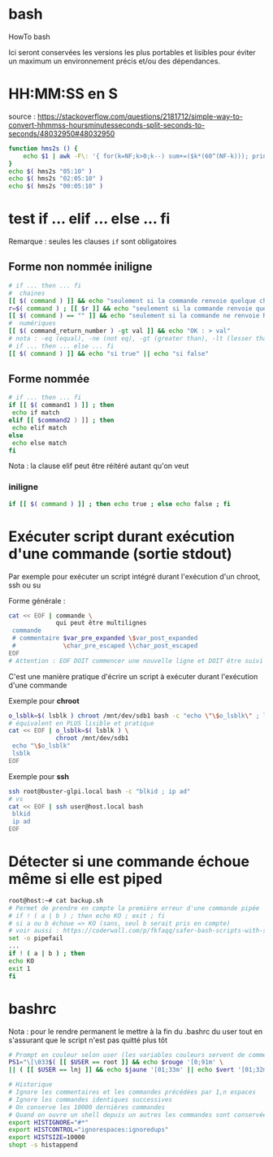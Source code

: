 # bash
HowTo bash

Ici seront conservées les versions les plus portables et lisibles pour éviter un maximum un environnement précis et/ou des dépendances.

# HH:MM:SS en S
source : https://stackoverflow.com/questions/2181712/simple-way-to-convert-hhmmss-hoursminutesseconds-split-seconds-to-seconds/48032950#48032950
```sh
function hms2s () {
	echo $1 | awk -F\: '{ for(k=NF;k>0;k--) sum+=($k*(60^(NF-k))); print sum }'
}
echo $( hms2s "05:10" )
echo $( hms2s "02:05:10" )
echo $( hms2s "00:05:10" )
```
# test if ... elif ... else ... fi
Remarque : seules les clauses `if` sont obligatoires
## Forme non nommée iniligne
```sh
# if ... then ... fi
#  chaines
[[ $( command ) ]] && echo "seulement si la commande renvoie quelque chose"
r=$( command ) ; [[ $r ]] && echo "seulement si la commande renvoie quelque chose"
[[ $( command ) == "" ]] && echo "seulement si la commande ne renvoie RIEN"
#  numériques
[[ $( command_return_number ) -gt val ]] && echo "OK : > val"
# nota : -eq (equal), -ne (not eq), -gt (greater than), -lt (lesser than), -ge (greater eq), -le (lesser eq)
# if ... then ... else ... fi
[[ $( command ) ]] && echo "si true" || echo "si false"
```
## Forme nommée

```sh
# if ... then ... fi
if [[ $( command1 ) ]] ; then
 echo if match
elif [[ $command2 ) ]] ; then
 echo elif match
else
 echo else match
fi
```
Nota : la clause elif peut être réitéré autant qu'on veut
### iniligne
```sh
if [[ $( command ) ]] ; then echo true ; else echo false ; fi
```
# Exécuter script durant exécution d'une commande (sortie stdout)
Par exemple pour exécuter un script intégré durant l'exécution d'un chroot, ssh ou su

Forme générale :
```sh
cat << EOF | commande \
             qui peut être multilignes
 commande
 # commentaire $var_pre_expanded \$var_post_expanded
 #             \char_pre_escaped \\char_post_escaped
EOF
# Attention : EOF DOIT commencer une nouvelle ligne et DOIT être suivi par un saut de ligne
```
C'est une manière pratique d'écrire un script à exécuter durant l'exécution d'une commande

Exemple pour **chroot**
```sh
o_lsblk=$( lsblk ) chroot /mnt/dev/sdb1 bash -c "echo \"\$o_lsblk\" ; lsblk"
# équivalent en PLUS lisible et pratique
cat << EOF | o_lsblk=$( lsblk ) \
             chroot /mnt/dev/sdb1
 echo "\$o_lsblk"
 lsblk
EOF
```
Exemple pour **ssh**
```sh
ssh root@buster-glpi.local bash -c "blkid ; ip ad"
# vs
cat << EOF | ssh user@host.local bash
 blkid
 ip ad
EOF
```
# Détecter si une commande échoue même si elle est piped
```sh
root@host:~# cat backup.sh
# Permet de prendre en compte la première erreur d'une commande pipée
# if ! ( a | b ) ; then echo KO ; exit ; fi
# si a ou b échoue => KO (sans, seul b serait pris en compte)
# voir aussi : https://coderwall.com/p/fkfaqq/safer-bash-scripts-with-set-euxo-pipefail
set -o pipefail
...
if ! ( a | b ) ; then
echo KO
exit 1
fi
```
# bashrc
Nota : pour le rendre permanent le mettre à la fin du .bashrc du user tout en s'assurant que le script n'est pas quitté plus tôt
```sh
# Prompt en couleur selon user (les variables couleurs servent de commentaire puisqu'elles sont vides)
PS1="\[\033$( [[ $USER == root ]] && echo $rouge '[0;91m' \
|| ( [[ $USER == lnj ]] && echo $jaune '[01;33m' || echo $vert '[01;32m' ) )\]\u@\h:\w\[\033[00m\]\$ "

# Historique
# Ignore les commentaires et les commandes précédées par 1,n espaces
# Ignore les commandes identiques successives
# On conserve les 10000 dernières commandes
# Quand on ouvre un shell depuis un autres les commandes sont conservées
export HISTIGNORE="#*"
export HISTCONTROL="ignorespaces:ignoredups"
export HISTSIZE=10000
shopt -s histappend
```
